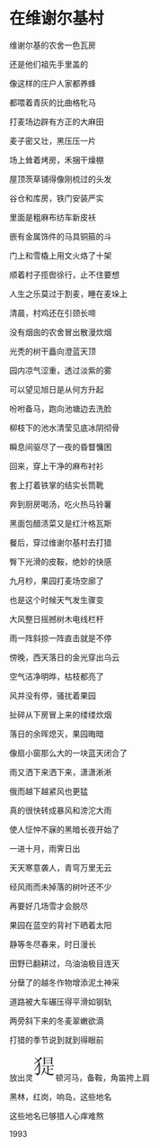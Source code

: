    

# 在维谢尔基村

维谢尔基的农舍一色瓦房

还是他们祖先手里盖的

像这样的庄户人家都养蜂

都喂着青灰的比曲格牝马

打麦场边辟有方正的大麻田

麦子密又壮，黑压压一片

场上耸着烤房，禾捆干燥棚

屋顶茨草铺得像刚梳过的头发

谷仓和库房，铁门安装严实

里面是粗麻布纺车新皮袄

嵌有金属饰件的马具铜箍的斗

门上和雪橇上用文火烙了十架

顺着村子揽辔徐行，止不住要想

人生之乐莫过于割麦，睡在麦垛上

  

清晨，村鸡还在引颈长啼

没有烟囱的农舍冒出散漫炊烟

光秃的树干矗向澄蓝天顶

园内凉气涩重，透过淡紫的雾

可以望见旭日是从何方升起

吩咐备马，跑向池塘边去洗脸

柳枝下的池水清莹见底冰阴彻骨

瞬息间驱尽了一夜的昏瞀慵困

回来，穿上干净的麻布衬衫

套上打着铁掌的结实长筒靴

奔到厨房喝汤，吃火热马铃薯

黑面包醋渍菜又是红汁格瓦斯

餐后，穿过维谢尔基村去打猎

臀下光滑的皮鞍，绝妙的快感

  

九月杪，果园打麦场空廓了

也是这个时候天气发生骤变

大风整日摇撼树木电线栏杆

雨一阵斜掠一阵直击就是不停

傍晚，西天落日的金光穿出乌云

空气洁净明晔，枯枝都亮了

风并没有停，骚扰着果园

扯碎从下房冒上来的缕缕炊烟

落日的余晖熄灭，果园晦暗

像扇小窗那么大的一块蓝天闭合了

雨又洒下来洒下来，潇潇淅淅

俄而越下越紧风也更猛

真的很快转成暴风和滂沱大雨

使人怔忡不寐的黑暗长夜开始了

  

一进十月，雨霁日出

天天寒意袭人，青穹万里无云

经风雨而未掉落的树叶还不少

再要好几场雪才会脱尽

果园在蓝空的背衬下晒着太阳

静等冬尽春来，时日漫长

田野已翻耕过，乌油油极目连天

分蘖了的越冬作物增添泥土神采

道路被大车碾压得平滑如钢轨

两旁斜下来的冬麦翠嫩欲滴

打猎的季节说到就到得眼前

放出灵![](/木心全集（典藏套装十六册）/images/00123.jpeg)顿河马，备鞍，角笛挎上肩

黑林，红岗，响岛，这些地名

这些地名已够猎人心痒难熬

1993
